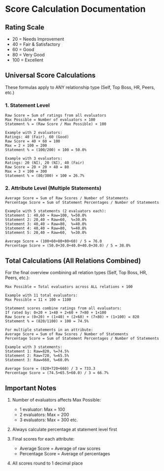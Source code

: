 # Score Calculation Documentation

## Rating Scale
- 20 = Needs Improvement
- 40 = Fair & Satisfactory
- 60 = Good
- 80 = Very Good
- 100 = Excellent

## Universal Score Calculations
These formulas apply to ANY relationship type (Self, Top Boss, HR, Peers, etc.)

### 1. Statement Level
```
Raw Score = Sum of ratings from all evaluators
Max Possible = Number of evaluators × 100
Statement % = (Raw Score / Max Possible) × 100

Example with 2 evaluators:
Ratings: 40 (Fair), 60 (Good)
Raw Score = 40 + 60 = 100
Max = 2 × 100 = 200
Statement % = (100/200) × 100 = 50.0%

Example with 3 evaluators:
Ratings: 20 (NI), 20 (NI), 40 (Fair)
Raw Score = 20 + 20 + 40 = 80
Max = 3 × 100 = 300
Statement % = (80/300) × 100 = 26.7%
```

### 2. Attribute Level (Multiple Statements)
```
Average Score = Sum of Raw Scores / Number of Statements
Percentage Score = Sum of Statement Percentages / Number of Statements

Example with 5 statements (2 evaluators each):
Statement 1: 40,60 → Raw=100, %=50.0%
Statement 2: 20,40 → Raw=60,  %=30.0%
Statement 3: 40,40 → Raw=80,  %=40.0%
Statement 4: 40,40 → Raw=80,  %=40.0%
Statement 5: 20,40 → Raw=60,  %=30.0%

Average Score = (100+60+80+80+60) / 5 = 76.0
Percentage Score = (50.0+30.0+40.0+40.0+30.0) / 5 = 38.0%
```

## Total Calculations (All Relations Combined)
For the final overview combining all relation types (Self, Top Boss, HR, Peers, etc.):

```
Max Possible = Total evaluators across ALL relations × 100

Example with 11 total evaluators:
Max Possible = 11 × 100 = 1100

Statement scores combine ratings from all evaluators:
If rated by: 0×20 + 1×40 + 2×60 + 7×80 + 1×100
Raw Score = (0×20) + (1×40) + (2×60) + (7×80) + (1×100) = 820
Statement % = (820/1100) × 100 = 74.5%

For multiple statements in an attribute:
Average Score = Sum of Raw Scores / Number of Statements
Percentage Score = Sum of Statement Percentages / Number of Statements

Example with 3 statements:
Statement 1: Raw=820, %=74.5%
Statement 2: Raw=720, %=65.5%
Statement 3: Raw=660, %=60.0%

Average Score = (820+720+660) / 3 = 733.3
Percentage Score = (74.5+65.5+60.0) / 3 = 66.7%
```

## Important Notes
1. Number of evaluators affects Max Possible:
   - 1 evaluator: Max = 100
   - 2 evaluators: Max = 200
   - 3 evaluators: Max = 300
   etc.

2. Always calculate percentage at statement level first

3. Final scores for each attribute:
   - Average Score = Average of raw scores
   - Percentage Score = Average of percentages

4. All scores round to 1 decimal place
